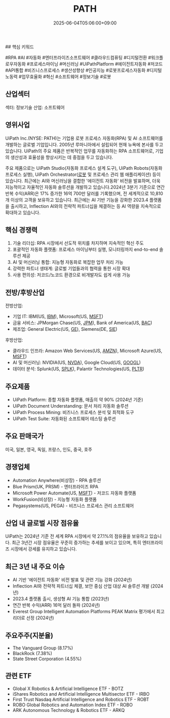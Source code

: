 ﻿---
title: "PATH"
date: 2025-06-04T05:06:00+09:00
lastmod: 2025-06-04T05:06:00+09:00
type: docs
sidebar:
  open: true
weight: 675
---
<div style="display:none">
  <meta property="article:published_time" content="2025-06-03T20:06:00Z" />
  <meta property="article:modified_time" content="2025-06-03T20:06:00Z" />
</div>
## 핵심 키워드

#RPA #AI #자동화 #엔터프라이즈소프트웨어 #클라우드컴퓨팅 #디지털전환 #워크플로우자동화 #프로세스마이닝 #머신러닝 #UiPathPlatform #에이전트자동화 #저코드 #API통합 #비즈니스프로세스 #생산성향상 #인공지능 #로봇프로세스자동화 #디지털노동력 #업무효율화 #혁신 #소프트웨어 #정보기술 #로봇 

## 산업섹터

섹터: 정보기술
산업: 소프트웨어

## 영위사업

UiPath Inc.(NYSE: PATH)는 기업용 로봇 프로세스 자동화(RPA) 및 AI 소프트웨어를 개발하는 글로벌 기업입니다. 2005년 루마니아에서 설립되어 현재 뉴욕에 본사를 두고 있습니다. UiPath의 주요 제품은 반복적인 업무를 자동화하는 RPA 소프트웨어로, 기업의 생산성과 효율성을 향상시키는 데 중점을 두고 있습니다.

주요 제품으로는 UiPath Studio(자동화 프로세스 설계 도구), UiPath Robots(자동화 프로세스 실행), UiPath Orchestrator([로봇](/industry-study/로봇/) 및 프로세스 관리 웹 애플리케이션) 등이 있습니다. 최근에는 AI와 머신러닝을 결합한 '에이전트 자동화' 비전을 발표하며, 더욱 지능적이고 자율적인 자동화 솔루션을 개발하고 있습니다.2024년 3분기 기준으로 연간 반복 수익(ARR)은 17% 증가한 16억 700만 달러를 기록했으며, 전 세계적으로 10,810개 이상의 고객을 보유하고 있습니다. 최근에는 AI 기반 기능을 강화한 2023.4 플랫폼을 출시하고, Inflection AI와의 전략적 파트너십을 체결하는 등 AI 역량을 지속적으로 확대하고 있습니다.

## 핵심 경쟁력

1. 기술 리더십: RPA 시장에서 선도적 위치를 차지하며 지속적인 혁신 주도
2. 포괄적인 자동화 플랫폼: 프로세스 마이닝부터 실행, 모니터링까지 end-to-end 솔루션 제공
3. AI 및 머신러닝 통합: 지능형 자동화로 복잡한 업무 처리 가능
4. 강력한 파트너 생태계: 글로벌 기업들과의 협력을 통한 시장 확대
5. 사용 편의성: 저코드/노코드 환경으로 비개발자도 쉽게 사용 가능

## 전방/후방산업

전방산업:

- 기업 IT: IBM(US, [IBM](/company-analysis/ibm/)), Microsoft(US, [MSFT](/company-analysis/msft/))
- 금융 서비스: JPMorgan Chase(US, [JPM](/company-analysis/jpm/)), Bank of America(US, [BAC](/company-analysis/bac/))
- 제조업: General Electric(US, [GE](/company-analysis/ge/)), Siemens(DE, [SIE](/company-analysis/sie/))

후방산업:

- 클라우드 인프라: Amazon Web Services(US, [AMZN](/company-analysis/amzn/)), Microsoft Azure(US, [MSFT](/company-analysis/msft/))
- AI 및 머신러닝: NVIDIA(US, [NVDA](/company-analysis/nvda/)), Google Cloud(US, [GOOGL](/company-analysis/googl/))
- 데이터 분석: Splunk(US, [SPLK](/company-analysis/splk/)), Palantir Technologies(US, [PLTR](/company-analysis/pltr/))

## 주요제품

- UiPath Platform: 종합 자동화 플랫폼, 매출의 약 90% (2024년 기준)
- UiPath Document Understanding: 문서 처리 자동화 솔루션
- UiPath Process Mining: 비즈니스 프로세스 분석 및 최적화 도구
- UiPath Test Suite: 자동화된 소프트웨어 테스팅 솔루션

## 주요 판매국가

미국, 일본, 영국, 독일, 프랑스, 인도, 중국, 호주

## 경쟁업체

- Automation Anywhere(비상장) - RPA 솔루션
- Blue Prism(UK, PRSM) - 엔터프라이즈 RPA
- Microsoft Power Automate(US, [MSFT](/company-analysis/msft/)) - 저코드 자동화 플랫폼
- WorkFusion(비상장) - 지능형 자동화 플랫폼
- Pegasystems(US, PEGA) - 비즈니스 프로세스 관리 소프트웨어

## 산업 내 글로벌 시장 점유율

UiPath는 2024년 기준 전 세계 RPA 시장에서 약 27.1%의 점유율을 보유하고 있습니다. 최근 3년간 시장 점유율은 꾸준히 증가하는 추세를 보이고 있으며, 특히 엔터프라이즈 시장에서 강세를 유지하고 있습니다.

## 최근 3년 내 주요 이슈

- AI 기반 '에이전트 자동화' 비전 발표 및 관련 기능 강화 (2024년)
- Inflection AI와 전략적 파트너십 체결, 보안 중심 산업 대상 AI 솔루션 개발 (2024년)
- 2023.4 플랫폼 출시, 생성형 AI 기능 통합 (2023년)
- 연간 반복 수익(ARR) 16억 달러 돌파 (2024년)
- Everest Group Intelligent Automation Platforms PEAK Matrix 평가에서 최고 리더로 선정 (2024년)

## 주요주주(지분율)

- The Vanguard Group (8.17%)
- BlackRock (7.38%)
- State Street Corporation (4.55%)

## 관련 ETF

- Global X Robotics & Artificial Intelligence ETF - BOTZ
- iShares Robotics and Artificial Intelligence Multisector ETF - IRBO
- First Trust Nasdaq Artificial Intelligence and Robotics ETF - ROBT
- ROBO Global Robotics and Automation Index ETF - ROBO
- ARK Autonomous Technology & Robotics ETF - ARKQ

